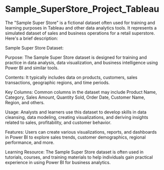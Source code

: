 # Sample_SuperStore_Project_Tableau


The "Sample Super Store" is a fictional dataset often used for training and learning purposes in Tableau and other data analytics tools. It represents a simulated dataset of sales and business operations for a retail superstore. Here's a brief description:

Sample Super Store Dataset:

Purpose: The Sample Super Store dataset is designed for training and practice in data analysis, data visualization, and business intelligence using Power BI and similar tools.

Contents: It typically includes data on products, customers, sales transactions, geographic regions, and time periods.

Key Columns: Common columns in the dataset may include Product Name, Category, Sales Amount, Quantity Sold, Order Date, Customer Name, Region, and others.

Usage: Analysts and learners use this dataset to develop skills in data cleansing, data modeling, creating visualizations, and deriving insights related to sales, profitability, and customer behavior.

Features: Users can create various visualizations, reports, and dashboards in Power BI to explore sales trends, customer demographics, regional performance, and more.

Learning Resource: The Sample Super Store dataset is often used in tutorials, courses, and training materials to help individuals gain practical experience in using Power BI for business analytics.
